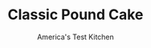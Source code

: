 ---
layout: ../../layouts/MarkdownPostLayout.astro
title: Classic Pound Cake
author: America's Test Kitchen
pubDate: 2023-03-15
description: "Dont be fooled by its short ingredient list—pound cake is far from simple. More often than not, it bakes up heavy, squat, and dense."
image_url: https://res.cloudinary.com/hksqkdlah/image/upload/ar_1:1,c_fill,dpr_2.0,f_auto,fl_lossy.progressive.strip_profile,g_faces:auto,q_auto:low,w_344/25873_sfs-pound-cake-019
tags: ["Desserts or Baked Goods","Cakes"]
calories: 3703
protein: 40
carbohydrates: 439
fats: 
fiber: 4
ingredients: ["16 tablespoons, unsalted butter, chilled, plus extra for greasing pan","3 , large eggs plus 3 large yolks","2 teaspoons, vanilla extract","1 3/4 cups (7 ounces), cake flour, plus extra for flouring pan","1/2 teaspoon, salt","1 1/4 cups (8 3/4 ounces), sugar"]
serves: 1
time: "2 hours, plus 20 minutes softening and 2 hours cooling"
instructions: ["Cut butter into 1-tablespoon pieces and place in bowl of stand mixer; let stand at room temperature for 20 to 30 minutes to soften slightly (butter should reach no more than 60 degrees). Beat eggs and yolks and vanilla in 2-cup liquid measuring cup until combined. Let egg mixture stand at room temperature until ready to use.","Adjust oven rack to middle position and heat oven to 325 degrees. Generously butter 9 by 5-inch loaf pan; dust pan liberally with flour and knock out excess.","Fit stand mixer with paddle and beat butter and salt on medium-high speed until shiny, smooth, and creamy, 2 to 3 minutes, scraping down bowl as needed. Reduce speed to medium and gradually pour in sugar (this should take about 60 seconds). Once all sugar is added, increase speed to medium-high and beat until mixture is fluffy and almost white in color, 5 to 8 minutes, scraping down bowl as needed.","Reduce speed to medium and gradually add egg mixture in slow, steady stream (this should take 60 to 90 seconds). Scrape down bowl. Increase speed to medium-high and beat mixture until light and fluffy, 3 to 4 minutes (mixture may look slightly broken). Remove bowl from mixer and scrape down bowl.","In 3 additions, sift flour over butter mixture; after each addition, fold gently with rubber spatula until combined. Scrape bottom of bowl to ensure that batter is homogenous.","Transfer batter to prepared loaf pan and smooth surface with rubber spatula. Bake until golden brown and wooden skewer inserted in center of cake comes out clean, 1 hour 10 minutes to 1 hour 20 minutes. Let cake cool in pan on wire rack for 15 minutes; invert cake onto wire rack, then turn cake right side up. Let cake cool completely on wire rack, about 2 hours. Slice and serve."]
nutrition: ["530 mg Potassium","555 mg Phosphorus","176 mg Calcium","20 mg Iron","61 mg Magnesium","1408 mg Sodium","3 mg Zinc","200 g Fat","16 mg Niacin (B3)","53 g Monounsaturated","10 g Polyunsaturated","1 mg Riboflavin (B2)","2 mg Thiamin (B1)","6 µg Vitamin D","1046 mg Cholesterol","121 g Saturated","7 g Trans","4 g Fiber","330 µg Folic acid","189 µg Folate (food)","251 g Sugars","17 µg Vitamin K","439 g Carbs","753 µg Folate equivalent (total)","40 g Protein","6 mg Vitamin E","1 µg Vitamin B12","1794 µg Vitamin A","3703 kcal Energy","249 g Sugars, added","3703 calories"]
notes: "As directed in the recipe, the butter and eggs should be the first ingredients prepared so that they have a chance to stand at room temperature and lose their chill while the oven heats, the loaf pan is greased and floured, and the other ingredients are measured. Leftover cake will keep reasonably well for up to three days if wrapped tightly in plastic wrap and stored at room temperature."
---